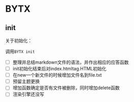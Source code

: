 # BYTX

## init

关于初始化：

调用`BYTX init` 



- [ ] 整理并总结markdown文件的语法，并作出相应的应答函数
- [ ] init初始化结束后对index.htmltag.HTML初始化
- [ ] 在new一个新文件的时候增加文件名到file.txt
- [ ] 预留主题更换
- [ ] 增加函数确定是否有文件被删除，同时增加delete函数
- [ ] 渲染引擎还没写
